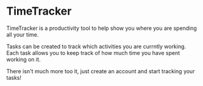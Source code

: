 # TimeTracker
TimeTracker is a productivity tool to help show you where you are spending all your time. 

Tasks can be created to track which activities you are currntly working. Each task allows you to keep track 
of how much time you have spent working on it. 

There isn't much more too it, just create an account and start tracking your tasks!
